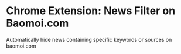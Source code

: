 # Chrome Extension: News Filter on Baomoi.com
Automatically hide news containing specific keywords or sources on baomoi.com

